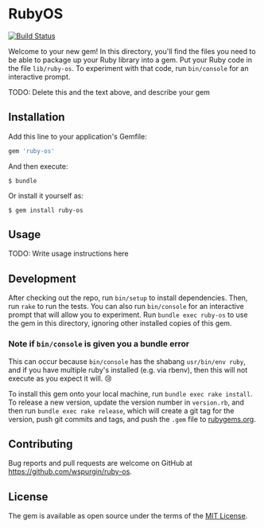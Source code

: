 # RubyOS

[![Build Status](https://travis-ci.org/wspurgin/ruby-os.svg?branch=master)](https://travis-ci.org/wspurgin/ruby-os)

Welcome to your new gem! In this directory, you'll find the files you need to be
able to package up your Ruby library into a gem. Put your Ruby code in the file
`lib/ruby-os`. To experiment with that code, run `bin/console` for an
interactive prompt.

TODO: Delete this and the text above, and describe your gem

## Installation

Add this line to your application's Gemfile:

```ruby
gem 'ruby-os'
```

And then execute:

    $ bundle

Or install it yourself as:

    $ gem install ruby-os

## Usage

TODO: Write usage instructions here

## Development

After checking out the repo, run `bin/setup` to install dependencies. Then, run
`rake` to run the tests. You can also run `bin/console` for an interactive
prompt that will allow you to experiment. Run `bundle exec ruby-os` to use the
gem in this directory, ignoring other installed copies of this gem.

### Note if `bin/console` is given you a bundle error

This can occur because `bin/console` has the shabang `usr/bin/env ruby`, and if
you have multiple ruby's installed (e.g. via rbenv), then this will not execute
as you expect it will. :cry:

To install this gem onto your local machine, run `bundle exec rake install`. To
release a new version, update the version number in `version.rb`, and then run
`bundle exec rake release`, which will create a git tag for the version, push
git commits and tags, and push the `.gem` file to
[rubygems.org](https://rubygems.org).

## Contributing

Bug reports and pull requests are welcome on GitHub at https://github.com/wspurgin/ruby-os.


## License

The gem is available as open source under the terms of the [MIT License](http://opensource.org/licenses/MIT).


